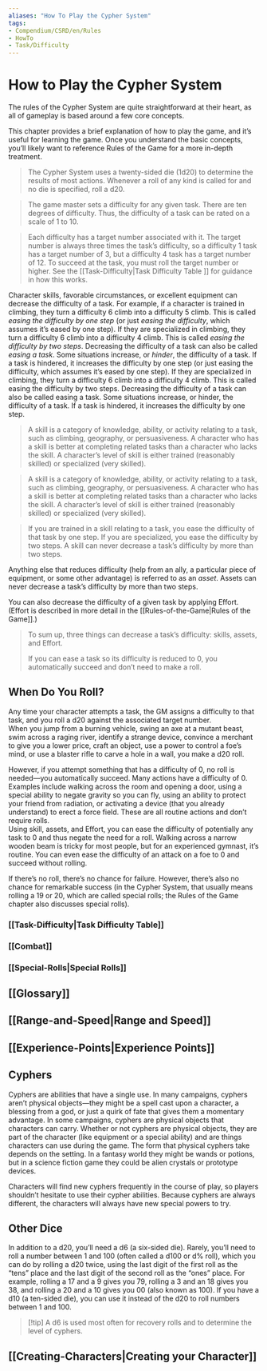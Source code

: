 ```yaml
---
aliases: "How To Play the Cypher System"
tags: 
- Compendium/CSRD/en/Rules
- HowTo
- Task/Difficulty
---
```


# How to Play the Cypher System

The rules of the Cypher System are quite straightforward at their heart, as all of gameplay is based around a few core concepts.  

This chapter provides a brief explanation of how to play the game, and it’s useful for learning the game. Once you understand the basic concepts, you’ll likely want to reference Rules of the Game for a more in-depth treatment.  

>The Cypher System uses a twenty-sided die (1d20) to determine the results of most actions. Whenever a roll of any kind is called for and no die is specified, roll a d20.  

>The game master sets a difficulty for any given task. There are ten degrees of difficulty. Thus, the difficulty of a task can be rated on a scale of 1 to 10.  

>Each difficulty has a target number associated with it. The target number is always three times the task’s difficulty, so a difficulty 1 task has a target number of 3, but a difficulty 4 task has a target number of 12. To succeed at the task, you must roll the target number or higher. See the [[Task-Difficulty|Task Difficulty Table ]] for guidance in how this works.  

Character skills, favorable circumstances, or excellent equipment can decrease the difficulty of a task. For example, if a character is trained in climbing, they turn a difficulty 6 climb into a difficulty 5 climb. This is called *easing the difficulty by one step* (or just *easing the difficulty*, which assumes it’s eased by one step). If they are specialized in climbing, they turn a difficulty 6 climb into a difficulty 4 climb. This is called *easing the difficulty by two steps*. Decreasing the difficulty of a task can also be called *easing a task*. Some situations increase, or *hinder*, the difficulty of a task. If a task is hindered, it increases the difficulty by one step (or just easing the difficulty, which assumes it’s eased by one step). If they are specialized in climbing, they turn a difficulty 6 climb into a difficulty 4 climb. This is called easing the difficulty by two steps. Decreasing the difficulty of a task can also be called easing a task. Some situations increase, or hinder, the difficulty of a task. If a task is hindered, it increases the difficulty by one step.

> A skill is a category of knowledge, ability, or activity relating to a task, such as climbing, geography, or persuasiveness. A character who has a skill is better at completing related tasks than a character who lacks the skill. A character’s level of skill is either trained (reasonably skilled) or specialized (very skilled).   

> A skill is a category of knowledge, ability, or activity relating to a task, such as climbing, geography, or persuasiveness. A character who has a skill is better at completing related tasks than a character who lacks the skill. A character’s level of skill is either trained (reasonably skilled) or specialized (very skilled).  

> If you are trained in a skill relating to a task, you ease the difficulty of that task by one step. If you are specialized, you ease the difficulty by two steps. A skill can never decrease a task’s difficulty by more than two steps.  

Anything else that reduces difficulty (help from an ally, a particular piece of equipment, or some other advantage) is referred to as an *asset*. Assets can never decrease a task’s difficulty by more than two steps.  

You can also decrease the difficulty of a given task by applying Effort. (Effort is described in more detail in the [[Rules-of-the-Game|Rules of the Game]].)  

>To sum up, three things can decrease a task’s difficulty: skills, assets, and Effort.  
>
>If you can ease a task so its difficulty is reduced to 0, you automatically succeed and don’t need to make a roll. 

## When Do You Roll?   
Any time your character attempts a task, the GM assigns a difficulty to that task, and you roll a d20 against the associated target number.  
When you jump from a burning vehicle, swing an axe at a mutant beast, swim across a raging river, identify a strange device, convince a merchant to give you a lower price, craft an object, use a power to control a foe’s mind, or use a blaster rifle to carve a hole in a wall, you make a d20 roll.  

However, if you attempt something that has a difficulty of 0, no roll is needed—you automatically succeed. Many actions have a difficulty of 0. Examples include walking across the room and opening a door, using a special ability to negate gravity so you can fly, using an ability to protect your friend from radiation, or activating a device (that you already understand) to erect a force field. These are all routine actions and don’t require rolls.  
Using skill, assets, and Effort, you can ease the difficulty of potentially any task to 0 and thus negate the need for a roll. Walking across a narrow wooden beam is tricky for most people, but for an experienced gymnast, it’s routine. You can even ease the difficulty of an attack on a foe to 0 and succeed without rolling.  

If there’s no roll, there’s no chance for failure. However, there’s also no chance for remarkable success (in the Cypher System, that usually means rolling a 19 or 20, which are called special rolls; the Rules of the Game chapter also discusses special rolls). 
### [[Task-Difficulty|Task Difficulty Table]]
### [[Combat]]
### [[Special-Rolls|Special Rolls]]
## [[Glossary]]
## [[Range-and-Speed|Range and Speed]]
## [[Experience-Points|Experience Points]]

## Cyphers  
Cyphers are abilities that have a single use. In many campaigns, cyphers aren’t physical objects—they might be a spell cast upon a character, a blessing from a god, or just a quirk of fate that gives them a momentary advantage. In some campaigns, cyphers are physical objects that characters can carry. Whether or not cyphers are physical objects, they are part of the character (like equipment or a special ability) and are things characters can use during the game. The form that physical cyphers take depends on the setting. In a fantasy world they might be wands or potions, but in a science fiction game they could be alien crystals or prototype devices.  

Characters will find new cyphers frequently in the course of play, so players shouldn’t hesitate to use their cypher abilities. Because cyphers are always different, the characters will always have new special powers to try.  

## Other Dice  
In addition to a d20, you’ll need a d6 (a six-sided die). Rarely, you’ll need to roll a number between 1 and 100 (often called a d100 or d% roll), which you can do by rolling a d20 twice, using the last digit of the first roll as the “tens” place and the last digit of the second roll as the “ones” place. For example, rolling a 17 and a 9 gives you 79, rolling a 3 and an 18 gives you 38, and rolling a 20 and a 10 gives you 00 (also known as 100). If you have a d10 (a ten-sided die), you can use it instead of the d20 to roll numbers between 1 and 100.  
>[!tip] A d6 is used most often for recovery rolls and to determine the level of cyphers.  

## [[Creating-Characters|Creating your Character]]

 

